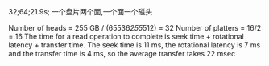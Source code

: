 32;64;21.9s;
一个盘片两个面,一个面一个磁头





Number of heads = 255 GB / (65536*255*512) = 32
Number of platters = 16/2 = 16
The time for a read operation to complete is seek time + rotational latency +
transfer time. The seek time is 11 ms, the rotational latency is 7 ms and the
transfer time is 4 ms, so the average transfer takes 22 msec
